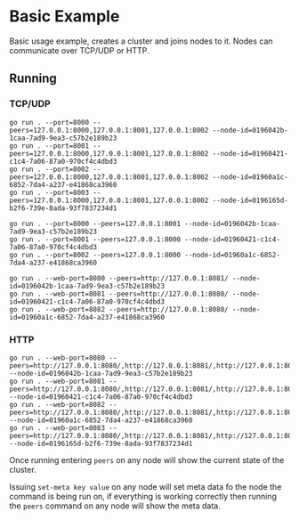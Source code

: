 # Basic Example

Basic usage example, creates a cluster and joins nodes to it. Nodes can communicate over TCP/UDP or HTTP.

## Running

### TCP/UDP

```shell
go run . --port=8000 --peers=127.0.0.1:8000,127.0.0.1:8001,127.0.0.1:8002 --node-id=0196042b-1caa-7ad9-9ea3-c57b2e189b23
go run . --port=8001 --peers=127.0.0.1:8000,127.0.0.1:8001,127.0.0.1:8002 --node-id=01960421-c1c4-7a06-87a0-970cf4c4dbd3
go run . --port=8002 --peers=127.0.0.1:8000,127.0.0.1:8001,127.0.0.1:8002 --node-id=01960a1c-6852-7da4-a237-e41868ca3960
go run . --port=8003 --peers=127.0.0.1:8000,127.0.0.1:8001,127.0.0.1:8002 --node-id=0196165d-b2f6-739e-8ada-93f7837234d1
```

```shell
go run . --port=8000 --peers=127.0.0.1:8001 --node-id=0196042b-1caa-7ad9-9ea3-c57b2e189b23
go run . --port=8001 --peers=127.0.0.1:8000 --node-id=01960421-c1c4-7a06-87a0-970cf4c4dbd3
go run . --port=8002 --peers=127.0.0.1:8000 --node-id=01960a1c-6852-7da4-a237-e41868ca3960

go run . --web-port=8080 --peers=http://127.0.0.1:8081/ --node-id=0196042b-1caa-7ad9-9ea3-c57b2e189b23
go run . --web-port=8081 --peers=http://127.0.0.1:8080/ --node-id=01960421-c1c4-7a06-87a0-970cf4c4dbd3
go run . --web-port=8082 --peers=http://127.0.0.1:8080/ --node-id=01960a1c-6852-7da4-a237-e41868ca3960

```


### HTTP

```shell
go run . --web-port=8080 --peers=http://127.0.0.1:8080/,http://127.0.0.1:8081/,http://127.0.0.1:8082/ --node-id=0196042b-1caa-7ad9-9ea3-c57b2e189b23
go run . --web-port=8081 --peers=http://127.0.0.1:8080/,http://127.0.0.1:8081/,http://127.0.0.1:8082/  --node-id=01960421-c1c4-7a06-87a0-970cf4c4dbd3
go run . --web-port=8082 --peers=http://127.0.0.1:8080/,http://127.0.0.1:8081/,http://127.0.0.1:8082/  --node-id=01960a1c-6852-7da4-a237-e41868ca3960
go run . --web-port=8083 --peers=http://127.0.0.1:8080/,http://127.0.0.1:8081/,http://127.0.0.1:8082/  --node-id=0196165d-b2f6-739e-8ada-93f7837234d1
```

Once running entering `peers` on any node will show the current state of the cluster.

Issuing `set-meta key value` on any node will set meta data fo the node the command is being run on, if everything is working correctly then running the `peers` command on any node will show the meta data.
